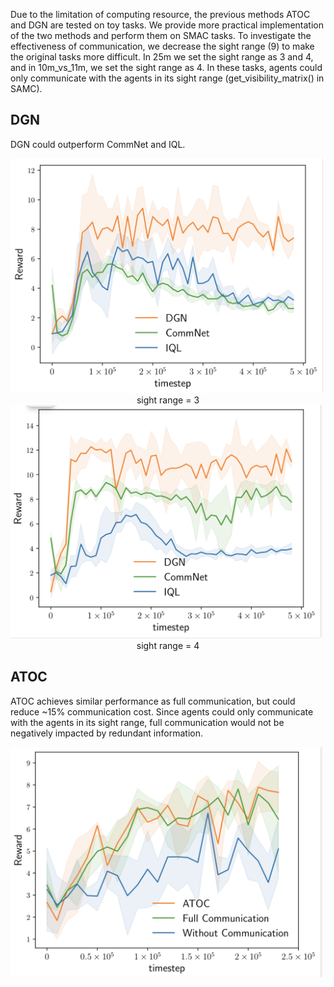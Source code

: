 Due to the limitation of computing resource, the previous methods ATOC and DGN are tested on toy tasks. We provide more practical implementation of the two methods and perform them on SMAC tasks. To investigate the effectiveness of communication, we decrease the sight range (9) to make the original tasks more difficult. In 25m we set the sight range as 3 and 4, and in 10m_vs_11m, we set the  sight range as 4. In these tasks, agents could only communicate with the agents in its sight range (get_visibility_matrix() in SAMC).

## DGN

DGN could outperform CommNet and IQL.


<img src="./fig/DGN-3.png" alt="sight range = 3" width="500">
<center> sight range = 3 </center>

<img src="./fig/DGN-4.png" alt="sight range = 4" width="500">
<center> sight range = 4 </center>

## ATOC

ATOC achieves similar performance as full communication, but could reduce ~15% communication cost. Since agents could only communicate with the agents in its sight range, full communication would not be negatively impacted by redundant information.

<img src="./fig/ATOC-4.png" alt="sight range = 4" width="500">
